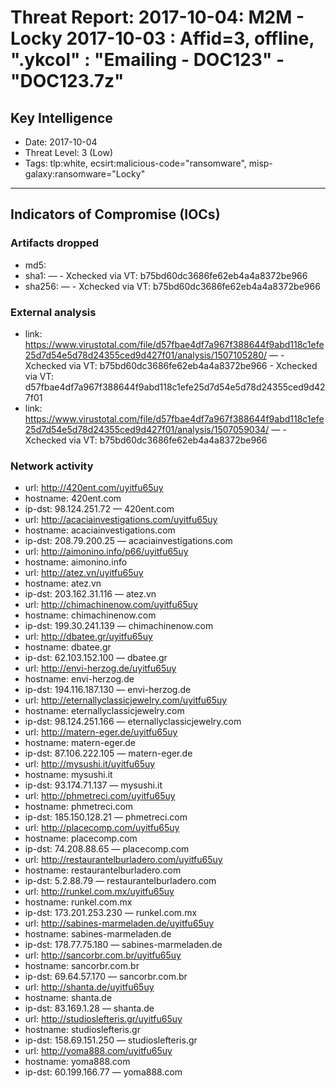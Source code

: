# Threat Report: 2017-10-04: M2M -  Locky 2017-10-03 : Affid=3, offline, ".ykcol" : "Emailing - DOC123" - "DOC123.7z"


## Key Intelligence
* Date: 2017-10-04
* Threat Level: 3 (Low)
* Tags: tlp:white, ecsirt:malicious-code="ransomware", misp-galaxy:ransomware="Locky"

---

## Indicators of Compromise (IOCs)
### Artifacts dropped
* md5: <md5>
* sha1: <sha1> — - Xchecked via VT: b75bd60dc3686fe62eb4a4a8372be966
* sha256: <sha256> — - Xchecked via VT: b75bd60dc3686fe62eb4a4a8372be966

### External analysis
* link: https://www.virustotal.com/file/d57fbae4df7a967f388644f9abd118c1efe25d7d54e5d78d24355ced9d427f01/analysis/1507105280/ — - Xchecked via VT: b75bd60dc3686fe62eb4a4a8372be966 - Xchecked via VT: d57fbae4df7a967f388644f9abd118c1efe25d7d54e5d78d24355ced9d427f01
* link: https://www.virustotal.com/file/d57fbae4df7a967f388644f9abd118c1efe25d7d54e5d78d24355ced9d427f01/analysis/1507059034/ — - Xchecked via VT: b75bd60dc3686fe62eb4a4a8372be966

### Network activity
* url: http://420ent.com/uyitfu65uy
* hostname: 420ent.com
* ip-dst: 98.124.251.72 — 420ent.com
* url: http://acaciainvestigations.com/uyitfu65uy
* hostname: acaciainvestigations.com
* ip-dst: 208.79.200.25 — acaciainvestigations.com
* url: http://aimonino.info/p66/uyitfu65uy
* hostname: aimonino.info
* url: http://atez.vn/uyitfu65uy
* hostname: atez.vn
* ip-dst: 203.162.31.116 — atez.vn
* url: http://chimachinenow.com/uyitfu65uy
* hostname: chimachinenow.com
* ip-dst: 199.30.241.139 — chimachinenow.com
* url: http://dbatee.gr/uyitfu65uy
* hostname: dbatee.gr
* ip-dst: 62.103.152.100 — dbatee.gr
* url: http://envi-herzog.de/uyitfu65uy
* hostname: envi-herzog.de
* ip-dst: 194.116.187.130 — envi-herzog.de
* url: http://eternallyclassicjewelry.com/uyitfu65uy
* hostname: eternallyclassicjewelry.com
* ip-dst: 98.124.251.166 — eternallyclassicjewelry.com
* url: http://matern-eger.de/uyitfu65uy
* hostname: matern-eger.de
* ip-dst: 87.106.222.105 — matern-eger.de
* url: http://mysushi.it/uyitfu65uy
* hostname: mysushi.it
* ip-dst: 93.174.71.137 — mysushi.it
* url: http://phmetreci.com/uyitfu65uy
* hostname: phmetreci.com
* ip-dst: 185.150.128.21 — phmetreci.com
* url: http://placecomp.com/uyitfu65uy
* hostname: placecomp.com
* ip-dst: 74.208.88.65 — placecomp.com
* url: http://restaurantelburladero.com/uyitfu65uy
* hostname: restaurantelburladero.com
* ip-dst: 5.2.88.79 — restaurantelburladero.com
* url: http://runkel.com.mx/uyitfu65uy
* hostname: runkel.com.mx
* ip-dst: 173.201.253.230 — runkel.com.mx
* url: http://sabines-marmeladen.de/uyitfu65uy
* hostname: sabines-marmeladen.de
* ip-dst: 178.77.75.180 — sabines-marmeladen.de
* url: http://sancorbr.com.br/uyitfu65uy
* hostname: sancorbr.com.br
* ip-dst: 69.64.57.170 — sancorbr.com.br
* url: http://shanta.de/uyitfu65uy
* hostname: shanta.de
* ip-dst: 83.169.1.28 — shanta.de
* url: http://studioslefteris.gr/uyitfu65uy
* hostname: studioslefteris.gr
* ip-dst: 158.69.151.250 — studioslefteris.gr
* url: http://yoma888.com/uyitfu65uy
* hostname: yoma888.com
* ip-dst: 60.199.166.77 — yoma888.com
